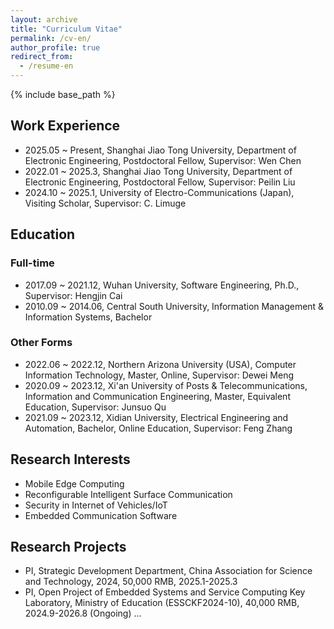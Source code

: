 ```yaml
---
layout: archive
title: "Curriculum Vitae"
permalink: /cv-en/
author_profile: true
redirect_from:
  - /resume-en
---
```


{% include base_path %}

## Work Experience
* 2025.05 ~ Present, Shanghai Jiao Tong University, Department of Electronic Engineering, Postdoctoral Fellow, Supervisor: Wen Chen
* 2022.01 ~ 2025.3, Shanghai Jiao Tong University, Department of Electronic Engineering, Postdoctoral Fellow, Supervisor: Peilin Liu
* 2024.10 ~ 2025.1, University of Electro-Communications (Japan), Visiting Scholar, Supervisor: C. Limuge

## Education

### Full-time
* 2017.09 ~ 2021.12, Wuhan University, Software Engineering, Ph.D., Supervisor: Hengjin Cai
* 2010.09 ~ 2014.06, Central South University, Information Management & Information Systems, Bachelor

### Other Forms
* 2022.06 ~ 2022.12, Northern Arizona University (USA), Computer Information Technology, Master, Online, Supervisor: Dewei Meng
* 2020.09 ~ 2023.12, Xi'an University of Posts & Telecommunications, Information and Communication Engineering, Master, Equivalent Education, Supervisor: Junsuo Qu
* 2021.09 ~ 2023.12, Xidian University, Electrical Engineering and Automation, Bachelor, Online Education, Supervisor: Feng Zhang

## Research Interests
* Mobile Edge Computing
* Reconfigurable Intelligent Surface Communication
* Security in Internet of Vehicles/IoT
* Embedded Communication Software

## Research Projects
* PI, Strategic Development Department, China Association for Science and Technology, 2024, 50,000 RMB, 2025.1-2025.3
* PI, Open Project of Embedded Systems and Service Computing Key Laboratory, Ministry of Education (ESSCKF2024-10), 40,000 RMB, 2024.9-2026.8 (Ongoing)
...

